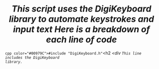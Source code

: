 <h1 <div align="center"><i>This script uses the DigiKeyboard library to automate keystrokes and input text Here is a breakdown of each line of code</i></div></h1>

```cpp color="#00979C">#include "DigiKeyboard.h"```<h2 <em><div <code>This line includes the DigiKeyboard library.</code></em></div></h2>
